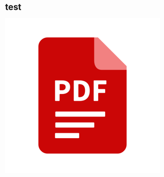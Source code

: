 # test

[![name](https://github.com/awais-299/test/blob/main/download2.png)](https://github.com/awais-299/test/blob/main/blank.pdf)



